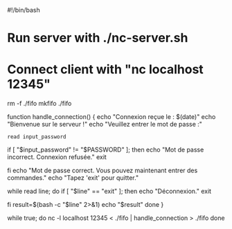#!/bin/bash 
# Run server with ./nc-server.sh 
# Connect client with "nc localhost 12345" 

rm -f ./fifo 
mkfifo ./fifo 

function handle_connection() { 
  echo "Connexion reçue le : $(date)" 
  echo "Bienvenue sur le serveur !" 
  echo "Veuillez entrer le mot de passe :" 
  
    read input_password 
  if [ "$input_password" != "$PASSWORD" ]; then 
    echo "Mot de passe incorrect. Connexion refusée." 
    exit 

  fi 
    echo "Mot de passe correct. Vous pouvez maintenant entrer des commandes." 
    echo "Tapez 'exit' pour quitter." 
    
  while read line; do 
    if [ "$line" == "exit" ]; then 
    echo "Déconnexion." 
    exit 

  fi 
    result=$(bash -c "$line" 2>&1) 
    echo "$result" 
    done 
} 

while true; do 
    nc -l localhost 12345 < ./fifo | handle_connection > ./fifo 
done 

 
